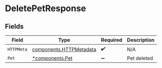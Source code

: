 # DeletePetResponse


## Fields

| Field                                                              | Type                                                               | Required                                                           | Description                                                        |
| ------------------------------------------------------------------ | ------------------------------------------------------------------ | ------------------------------------------------------------------ | ------------------------------------------------------------------ |
| `HTTPMeta`                                                         | [components.HTTPMetadata](../../models/components/httpmetadata.md) | :heavy_check_mark:                                                 | N/A                                                                |
| `Pet`                                                              | [*components.Pet](../../models/components/pet.md)                  | :heavy_minus_sign:                                                 | Pet deleted                                                        |
